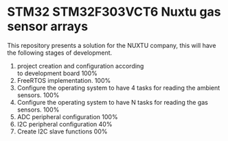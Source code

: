 # STM32 STM32F303VCT6 Nuxtu gas sensor arrays

This repository presents a solution for the NUXTU company, this will have the following stages of development.
1. project creation and configuration according      	
   to development board					100%
2. FreeRTOS implementation.				100%
3. Configure the operating system to have 4 
   tasks for reading the ambient sensors.		100%
4. Configure the operating system to have N 
   tasks for reading the gas sensors.			100%
5. ADC peripheral configuration				100%
6. I2C peripheral configuration				40%
7. Create I2C slave functions				00%




